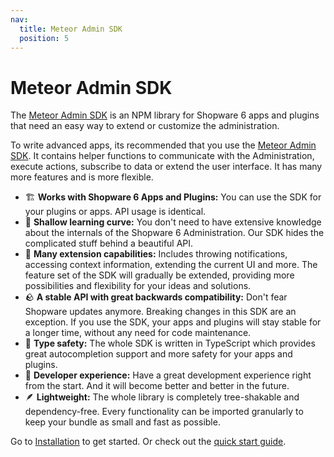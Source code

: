 ```yaml
---
nav:
  title: Meteor Admin SDK
  position: 5
---
```


# Meteor Admin SDK

The [Meteor Admin SDK](https://github.com/shopware/meteor/tree/main/packages/admin-sdk) is an NPM library for Shopware 6 apps and plugins that need an easy way to extend or customize the administration.

To write advanced apps, its recommended that you use the [Meteor Admin SDK](https://github.com/shopware/meteor/tree/main/packages/admin-sdk). It contains helper functions to communicate with the Administration, execute actions, subscribe to data or extend the user interface. It has many more features and is more flexible.

- 🏗  **Works with Shopware 6 Apps and Plugins:** You can use the SDK for your plugins or apps. API usage is identical.
- 🎢  **Shallow learning curve:** You don't need to have extensive knowledge about the internals of the Shopware 6 Administration. Our SDK hides the complicated stuff behind a beautiful API.
- 🧰  **Many extension capabilities:** Includes throwing notifications, accessing context information, extending the current UI and more. The feature set of the SDK will gradually be extended, providing more possibilities and flexibility for your ideas and solutions.
- 🪨  **A stable API with great backwards compatibility:** Don't fear Shopware updates anymore. Breaking changes in this SDK are an exception. If you use the SDK, your apps and plugins will stay stable for a longer time, without any need for code maintenance.
- 🧭  **Type safety:** The whole SDK is written in TypeScript which provides great autocompletion support and more safety for your apps and plugins.
- 💙  **Developer experience:** Have a great development experience right from the start. And it will become better and better in the future.
- 🪶  **Lightweight:** The whole library is completely tree-shakable and dependency-free. Every functionality can be imported granularly to keep your bundle as small and fast as possible.

Go to [Installation](/resources/admin-extension-sdk/getting-started/installation) to get started. Or check out the [quick start guide](/resources/admin-extension-sdk/#quick-start).
